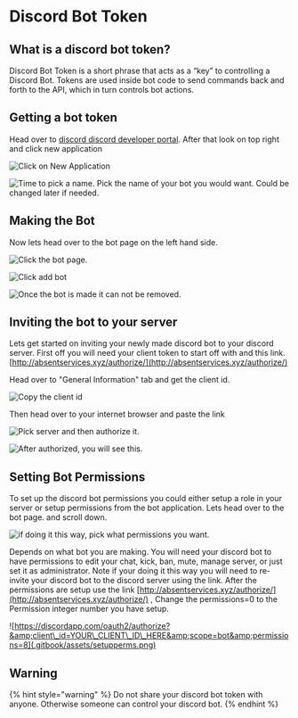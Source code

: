 # Discord Bot Token

## What is a discord bot token?

Discord Bot Token is a short phrase that acts as a “key” to controlling a Discord Bot. Tokens are used inside bot code to send commands back and forth to the API, which in turn controls bot actions.

## Getting a bot token

Head over to [discord discord developer portal](https://discordapp.com/developers/applications). After that look on top right and click new application

![Click on New Application](.gitbook/assets/newapplication.png)

![Time to pick a name. Pick the name of your bot you would want. Could be changed later if needed.](.gitbook/assets/newapplication2.png)

## Making the Bot

Now lets head over to the bot page on the left hand side.

![Click the bot page.](.gitbook/assets/headtobot.png)

![Click add bot](.gitbook/assets/clickaddbot.png)

![Once the bot is made it can not be removed.](.gitbook/assets/yesdoit.png)

## Inviting the bot to your server

Lets get started on inviting your newly made discord bot to your discord server. First off you will need your client token to start off with and this link. [http://absentservices.xyz/authorize/](http://absentservices.xyz/authorize/)

Head over to "General Information" tab and get the client id.

![Copy the client id](.gitbook/assets/clientdiscordbotclientid.png)

Then head over to your internet browser and paste the link

![Pick server and then authorize it.](.gitbook/assets/invitetodisc.png)

![After authorized, you will see this.](.gitbook/assets/authorizedbot.png)

## Setting Bot Permissions

To set up the discord bot permissions you could either setup a role in your server or setup permissions from the bot application. Lets head over to the bot page. and scroll down.

![if doing it this way, pick what permissions you want.](.gitbook/assets/settingbotperms.png)

Depends on what bot you are making. You will need your discord bot to have permissions to edit your chat, kick, ban, mute, manage server, or just set it as administrator. Note if your doing it this way you will need to re-invite your discord bot to the discord server using the link. After the permissions are setup use the link [http://absentservices.xyz/authorize/](http://absentservices.xyz/authorize/) , Change the permissions=0 to the Permission integer number you have setup.

![https://discordapp.com/oauth2/authorize?&amp;client\_id=YOUR\_CLIENT\_ID\_HERE&amp;scope=bot&amp;permissions=8](.gitbook/assets/setupperms.png)

## Warning

{% hint style="warning" %}
Do not share your discord bot token with anyone. Otherwise someone can control your discord bot.
{% endhint %}



